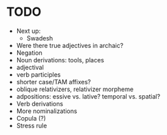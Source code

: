 # TODO

- Next up:
    - Swadesh
- Were there true adjectives in archaic?
- Negation
- Noun derivations: tools, places
- adjectival
- verb participles
- shorter case/TAM affixes?
- oblique relativizers, relativizer morpheme
- adpositions: essive vs. lative? temporal vs. spatial?
- Verb derivations
- More nominalizations
- Copula (?)
- Stress rule

